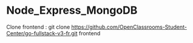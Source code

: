 # Node_Express_MongoDB

Clone frontend : git clone https://github.com/OpenClassrooms-Student-Center/go-fullstack-v3-fr.git frontend